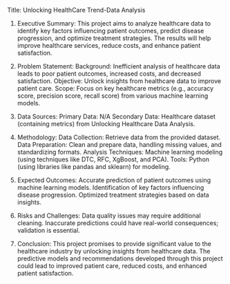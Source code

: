 Title: Unlocking HealthCare Trend-Data Analysis

1. Executive Summary:
This project aims to analyze healthcare data to identify key factors influencing patient outcomes, predict disease progression, and optimize treatment strategies. The results will help improve healthcare services, reduce costs, and enhance patient satisfaction.

2. Problem Statement:
Background: Inefficient analysis of healthcare data leads to poor patient outcomes, increased costs, and decreased satisfaction.
Objective: Unlock insights from healthcare data to improve patient care.
Scope: Focus on  key healthcare metrics (e.g., accuracy score, precision score, recall score) from various machine learning models.

3. Data Sources:
Primary Data: N/A
Secondary Data: Healthcare dataset (containing metrics) from Unlocking Healthcare Data Analysis.

4. Methodology:
Data Collection: Retrieve data from the provided dataset.
Data Preparation: Clean and prepare data, handling missing values, and standardizing formats.
Analysis Techniques: Machine learning modeling (using techniques like DTC, RFC, XgBoost, and PCA).
Tools: Python (using libraries like pandas and sklearn) for modeling.

5. Expected Outcomes:
Accurate prediction of patient outcomes using machine learning models.
Identification of key factors influencing disease progression.
Optimized treatment strategies based on data insights.

6. Risks and Challenges:
Data quality issues may require additional cleaning.
Inaccurate predictions could have real-world consequences; validation is essential.

7. Conclusion:
This project promises to provide significant value to the healthcare industry by unlocking insights from healthcare data. The predictive models and recommendations developed through this project could lead to improved patient care, reduced costs, and enhanced patient satisfaction.
